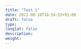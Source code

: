 ```yaml
---
title: "Test 1"
date: 2021-08-10T18:54:53+01:00
draft: false
type: 
longlat: false
description:
weight:
---
```


